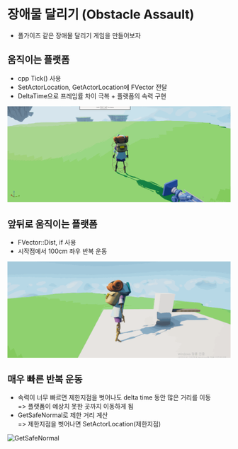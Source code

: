 # 장애물 달리기 (Obstacle Assault)
- 폴가이즈 같은 장애물 달리기 게임을 만들어보자

## 움직이는 플랫폼
- cpp Tick() 사용
- SetActorLocation, GetActorLocation에 FVector 전달
- DeltaTime으로 프레임률 차이 극복 + 플랫폼의 속력 구현

![TickPractice](images/TickPractice.gif)

## 앞뒤로 움직이는 플랫폼
- FVector::Dist, if 사용
- 시작점에서 100cm 좌우 반복 운동

![MovingBackAndForthgPlatform](images/MovingBackAndFormPlatform.gif)

## 매우 빠른 반복 운동
- 속력이 너무 빠르면 제한지점을 벗어나도 delta time 동안 많은 거리를 이동 <br>
  => 플랫폼이 예상치 못한 곳까지 이동하게 됨
- GetSafeNormal로 제한 거리 계산 <br>
  => 제한지점을 벗어나면 SetActorLocation(제한지점)

![GetSafeNormal](images/GetSafeNormal.gif)
